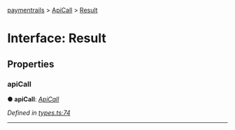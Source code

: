 [paymentrails](../README.md) > [ApiCall](../modules/apicall.md) > [Result](../interfaces/apicall.result.md)



# Interface: Result


## Properties
<a id="apicall"></a>

###  apiCall

**●  apiCall**:  *[ApiCall](apicall.apicall-1.md)* 

*Defined in [types.ts:74](https://github.com/PaymentRails/javascript-sdk/blob/9b4ee77/lib/types.ts#L74)*





___


